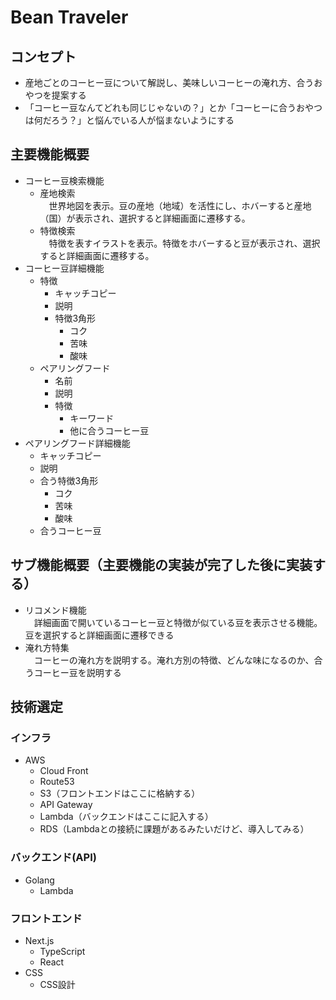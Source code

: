 # Bean Traveler
## コンセプト
- 産地ごとのコーヒー豆について解説し、美味しいコーヒーの淹れ方、合うおやつを提案する
- 「コーヒー豆なんてどれも同じじゃないの？」とか「コーヒーに合うおやつは何だろう？」と悩んでいる人が悩まないようにする
## 主要機能概要
- コーヒー豆検索機能
  - 産地検索  
  　世界地図を表示。豆の産地（地域）を活性にし、ホバーすると産地（国）が表示され、選択すると詳細画面に遷移する。
  - 特徴検索  
  　特徴を表すイラストを表示。特徴をホバーすると豆が表示され、選択すると詳細画面に遷移する。
- コーヒー豆詳細機能
  - 特徴  
    - キャッチコピー
    - 説明
    - 特徴3角形
      - コク
      - 苦味
      - 酸味
  - ペアリングフード
    - 名前
    - 説明
    - 特徴
      - キーワード
      - 他に合うコーヒー豆
- ペアリングフード詳細機能
  - キャッチコピー
  - 説明
  - 合う特徴3角形
      - コク
      - 苦味
      - 酸味
  - 合うコーヒー豆
## サブ機能概要（主要機能の実装が完了した後に実装する）
- リコメンド機能  
　詳細画面で開いているコーヒー豆と特徴が似ている豆を表示させる機能。豆を選択すると詳細画面に遷移できる
- 淹れ方特集  
　コーヒーの淹れ方を説明する。淹れ方別の特徴、どんな味になるのか、合うコーヒー豆を説明する
## 技術選定
### インフラ
- AWS
  - Cloud Front
  - Route53
  - S3（フロントエンドはここに格納する）
  - API Gateway
  - Lambda（バックエンドはここに記入する）
  - RDS（Lambdaとの接続に課題があるみたいだけど、導入してみる）
### バックエンド(API)
- Golang
  - Lambda
### フロントエンド
- Next.js
  - TypeScript
  - React
- CSS
  - CSS設計

